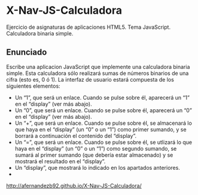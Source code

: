 # X-Nav-JS-Calculadora
Ejercicio de asignaturas de aplicaciones HTML5. Tema JavaScript. Calculadora binaria simple.

## Enunciado

Escribe una aplicacion JavaScript que implemente una calculadora binaria simple. Esta calculadora sólo realizará sumas de números binarios de una cifra (esto es, 0 ó 1). La interfaz de usuario estará compuesta de los siguientes elementos:

* Un &ldquo;1&rdquo;, que será un enlace. Cuando se pulse sobre él, aparecerá un &ldquo;1&rdquo; en el &ldquo;display&rdquo; (ver más abajo).
* Un &ldquo;0&rdquo;, que será un enlace. Cuando se pulse sobre él, aparecerá un &ldquo;0&rdquo; en el &ldquo;display&rdquo; (ver más abajo).
* Un &ldquo;+&rdquo;, que será un enlace. Cuando se pulse sobre él, se almacenará lo que haya en el &ldquo;display&rdquo; (un &ldquo;0&rdquo; o un &ldquo;1&rdquo;) como primer sumando, y se borrará a continuación el contenido del &ldquo;display&rdquo;.
* Un &ldquo;=&rdquo;, que será un enlace. Cuando se pulse sobre él, se utlizará lo que haya en el &ldquo;display&rdquo; (un &ldquo;0&rdquo; o un &ldquo;1&rdquo;) como segundo sumando, se sumará al primer sumando (que debería estar almacenado) y se mostrará el resultado en el &ldquo;display&rdquo;.
* Un &ldquo;display&rdquo;, que mostrará lo indicado en los apartados anteriores.
* 
http://afernandezb92.github.io/X-Nav-JS-Calculadora/
